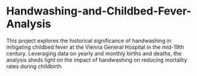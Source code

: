# Handwashing-and-Childbed-Fever-Analysis
This project explores the historical significance of handwashing in mitigating childbed fever at the Vienna General Hospital in the mid-19th century. Leveraging data on yearly and monthly births and deaths, the analysis sheds light on the impact of handwashing on reducing mortality rates during childbirth.
